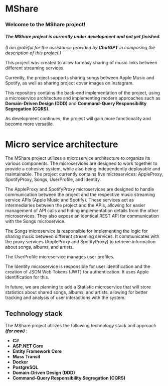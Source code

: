 
# MShare
### Welcome to the MShare project! 

#### ***The MShare project is currently under development and not yet finished.***

*(I am grateful for the assistance provided by **ChatGPT** in composing the description of this project.)*

This project was created to allow for easy sharing of music links between different streaming services. 

Currently, the project supports sharing songs between Apple Music and Spotify, as well as sharing project cover images on Instagram. 

This repository contains the back-end implementation of the project, using a microservice architecture and implementing modern approaches such as **Domain-Driven Design (DDD)** and **Command-Query Responsibility Segregation (CQRS)**. 

As development continues, the project will gain more functionality and become more versatile.

# Micro service architecture

The MShare project utilizes a microservice architecture to organize its various components. The microservices are designed to work together to provide a cohesive system, while also being independently deployable and maintainable. The project currently contains five microservices: AppleProxy, SpotifyProxy, Songs, UserProfile, and Identity.

The AppleProxy and SpotifyProxy microservices are designed to handle communication between the project and the respective music streaming service APIs (Apple Music and Spotify). These services act as intermediaries between the project and the APIs, allowing for easier management of API calls and hiding implementation details from the other microservices. They also expose an identical REST API for communication with the Songs microservice.

The Songs microservice is responsible for implementing the logic for sharing music between different streaming services. It communicates with the proxy services (AppleProxy and SpotifyProxy) to retrieve information about songs, albums, and artists.

The UserProfile microservice manages user profiles.

The Identity microservice is responsible for user identification and the creation of JSON Web Tokens (JWT) for authentication. It uses Apple identification for this.

In future, we are planning to add a Statistic microservice that will store statistics about shared songs, albums, and artists, allowing for better tracking and analysis of user interactions with the system.

## Technology stack
The MShare project utilizes the following technology stack and approach ***(for now)*** :
- **C#**
- **ASP.NET Core**
- **Entity Framework Core**
- **Mass Transit**
- **Docker**
- **PostgreSQL**
- **Domain-Driven Design (DDD)**
- **Command-Query Responsibility Segregation (CQRS)**

